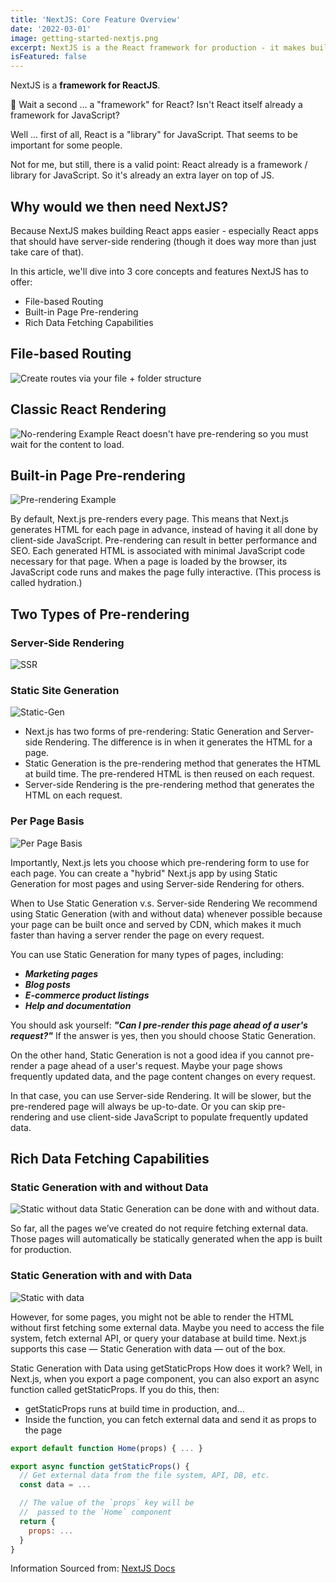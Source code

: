 ```yaml
---
title: 'NextJS: Core Feature Overview'
date: '2022-03-01'
image: getting-started-nextjs.png
excerpt: NextJS is a the React framework for production - it makes building fullstack React apps and sites a breeze and ships with built-in SSR.
isFeatured: false
---
```


NextJS is a **framework for ReactJS**.

👀 Wait a second ... a "framework" for React? Isn't React itself already a framework for JavaScript?

Well ... first of all, React is a "library" for JavaScript. That seems to be important for some people.

Not for me, but still, there is a valid point: React already is a framework / library for JavaScript. So it's already an extra layer on top of JS.

## Why would we then need NextJS?

Because NextJS makes building React apps easier - especially React apps that should have server-side rendering (though it does way more than just take care of that).

In this article, we'll dive into 3 core concepts and features NextJS has to offer:

- File-based Routing
- Built-in Page Pre-rendering
- Rich Data Fetching Capabilities


## File-based Routing

![Create routes via your file + folder structure](nextjs-file-based-routing.png)

## Classic React Rendering
![No-rendering Example](No-rendering.png)
React doesn't have pre-rendering so you must wait for the content to load.


## Built-in Page Pre-rendering
![Pre-rendering Example](Pre-rendering.png)

By default, Next.js pre-renders every page. This means that Next.js generates HTML for each page in advance, instead of having it all done by client-side JavaScript. Pre-rendering can result in better performance and SEO.
Each generated HTML is associated with minimal JavaScript code necessary for that page. When a page is loaded by the browser, its JavaScript code runs and makes the page fully interactive. (This process is called hydration.)

## Two Types of Pre-rendering
### Server-Side Rendering
![SSR](SSR.png)

### Static Site Generation
![Static-Gen](static-gen.png)

- Next.js has two forms of pre-rendering: Static Generation and Server-side Rendering. The difference is in when it generates the HTML for a page.
- Static Generation is the pre-rendering method that generates the HTML at build time. The pre-rendered HTML is then reused on each request.
- Server-side Rendering is the pre-rendering method that generates the HTML on each request.

### Per Page Basis 
![Per Page Basis](per-page-basis.png)

Importantly, Next.js lets you choose which pre-rendering form to use for each page. You can create a "hybrid" Next.js app by using Static Generation for most pages and using Server-side Rendering for others.

When to Use Static Generation v.s. Server-side Rendering
We recommend using Static Generation (with and without data) whenever possible because your page can be built once and served by CDN, which makes it much faster than having a server render the page on every request.

You can use Static Generation for many types of pages, including:

- ***Marketing pages***
- ***Blog posts***
- ***E-commerce product listings***
- ***Help and documentation***

You should ask yourself: ***"Can I pre-render this page ahead of a user's request?"*** If the answer is yes, then you should choose Static Generation.

On the other hand, Static Generation is not a good idea if you cannot pre-render a page ahead of a user's request. Maybe your page shows frequently updated data, and the page content changes on every request.

In that case, you can use Server-side Rendering. It will be slower, but the pre-rendered page will always be up-to-date. Or you can skip pre-rendering and use client-side JavaScript to populate frequently updated data.



## Rich Data Fetching Capabilities

### Static Generation with and without Data
![Static without data](static-wo-data.png)
Static Generation can be done with and without data.

So far, all the pages we’ve created do not require fetching external data. Those pages will automatically be statically generated when the app is built for production.


### Static Generation with and with Data
![Static with data](static-with-data.png)

However, for some pages, you might not be able to render the HTML without first fetching some external data. Maybe you need to access the file system, fetch external API, or query your database at build time. Next.js supports this case — Static Generation with data — out of the box.

Static Generation with Data using getStaticProps
How does it work? Well, in Next.js, when you export a page component, you can also export an async function called getStaticProps. If you do this, then:

- getStaticProps runs at build time in production, and…
- Inside the function, you can fetch external data and send it as props to the page

```js
export default function Home(props) { ... }

export async function getStaticProps() {
  // Get external data from the file system, API, DB, etc.
  const data = ...

  // The value of the `props` key will be
  //  passed to the `Home` component
  return {
    props: ...
  }
}
```

Information Sourced from: [NextJS Docs](https://nextjs.org/learn/basics)